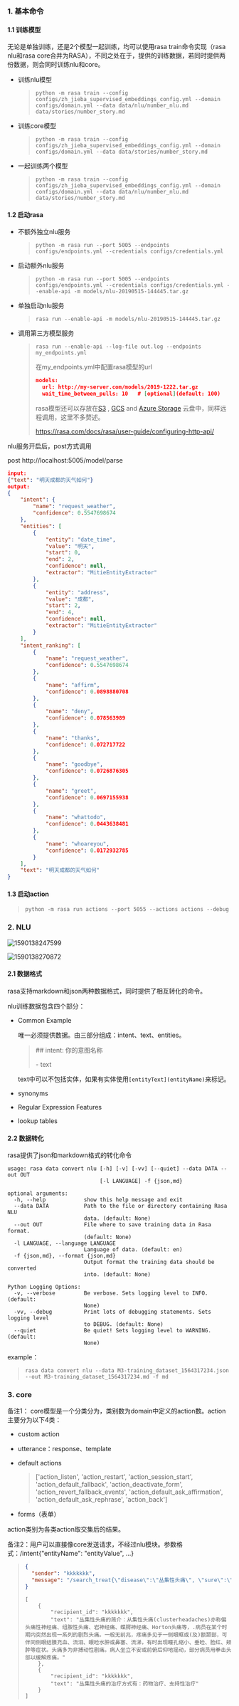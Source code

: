 ### 1. 基本命令

#### 1.1 训练模型

无论是单独训练，还是2个模型一起训练，均可以使用rasa train命令实现（rasa nlu和rasa core合并为RASA），不同之处在于，提供的训练数据，若同时提供两份数据，则会同时训练nlu和core。

* 训练nlu模型

  > ```shell
  > python -m rasa train --config configs/zh_jieba_supervised_embeddings_config.yml --domain configs/domain.yml --data data/nlu/number_nlu.md data/stories/number_story.md
  > ```

* 训练core模型

  > ```shell
  > python -m rasa train --config configs/zh_jieba_supervised_embeddings_config.yml --domain configs/domain.yml --data data/stories/number_story.md
  > ```

* 一起训练两个模型

  > ```shell
  > python -m rasa train --config configs/zh_jieba_supervised_embeddings_config.yml --domain configs/domain.yml --data data/nlu/number_nlu.md data/stories/number_story.md
  > ```

  

#### 1.2 启动rasa

* 不额外独立nlu服务

  > ```shell
  > python -m rasa run --port 5005 --endpoints configs/endpoints.yml --credentials configs/credentials.yml 
  > ```

* 启动额外nlu服务

  > ```shell
  > python -m rasa run --port 5005 --endpoints configs/endpoints.yml --credentials configs/credentials.yml --enable-api -m models/nlu-20190515-144445.tar.gz 
  > ```

* 单独启动nlu服务

  > ```shell
  > rasa run --enable-api -m models/nlu-20190515-144445.tar.gz
  > ```

* 调用第三方模型服务

  > ```shell
  > rasa run --enable-api --log-file out.log --endpoints my_endpoints.yml
  > ```
  >
  > 在my_endpoints.yml中配置rasa模型的url
  >
  > ```json
  > models:
  >   url: http://my-server.com/models/2019-1222.tar.gz
  >   wait_time_between_pulls: 10   # [optional](default: 100)
  > ```
  >
  > rasa模型还可以存放在[S3](https://aws.amazon.com/s3/) , [GCS](https://cloud.google.com/storage/) and [Azure Storage](https://azure.microsoft.com/services/storage/) 云盘中，同样远程调用，这里不多赘述。
  >
  > <https://rasa.com/docs/rasa/user-guide/configuring-http-api/>



nlu服务开启后，post方式调用

post http://localhost:5005/model/parse

```json
input:
{"text": "明天成都的天气如何"}
output:
{
    "intent": {
        "name": "request_weather",
        "confidence": 0.5547698674
    },
    "entities": [
        {
            "entity": "date_time",
            "value": "明天",
            "start": 0,
            "end": 2,
            "confidence": null,
            "extractor": "MitieEntityExtractor"
        },
        {
            "entity": "address",
            "value": "成都",
            "start": 2,
            "end": 4,
            "confidence": null,
            "extractor": "MitieEntityExtractor"
        }
    ],
    "intent_ranking": [
        {
            "name": "request_weather",
            "confidence": 0.5547698674
        },
        {
            "name": "affirm",
            "confidence": 0.0898880708
        },
        {
            "name": "deny",
            "confidence": 0.078563989
        },
        {
            "name": "thanks",
            "confidence": 0.072717722
        },
        {
            "name": "goodbye",
            "confidence": 0.0726876305
        },
        {
            "name": "greet",
            "confidence": 0.0697155938
        },
        {
            "name": "whattodo",
            "confidence": 0.0443638481
        },
        {
            "name": "whoareyou",
            "confidence": 0.0172932785
        }
    ],
    "text": "明天成都的天气如何"
}
```



#### 1.3 启动action

> ```shell
> python -m rasa run actions --port 5055 --actions actions --debug
> ```

### 2. NLU

![1590138247599](assets/1590138247599.png)

![1590138270872](assets/1590138270872.png)





#### 2.1 数据格式

rasa支持markdown和json两种数据格式，同时提供了相互转化的命令。

nlu训练数据包含四个部分：

* Common Example

  唯一必须提供数据。由三部分组成：intent、text、entities。

  > \#\# intent: 你的意图名称
  >
  > \- text

  text中可以不包括实体，如果有实体使用```[entityText](entityName)```来标记。

* synonyms

* Regular Expression Features

* lookup tables

#### 2.2 数据转化

rasa提供了json和markdown格式的转化命令

```
usage: rasa data convert nlu [-h] [-v] [-vv] [--quiet] --data DATA --out OUT
                             [-l LANGUAGE] -f {json,md}

optional arguments:
  -h, --help            show this help message and exit
  --data DATA           Path to the file or directory containing Rasa NLU
                        data. (default: None)
  --out OUT             File where to save training data in Rasa format.
                        (default: None)
  -l LANGUAGE, --language LANGUAGE
                        Language of data. (default: en)
  -f {json,md}, --format {json,md}
                        Output format the training data should be converted
                        into. (default: None)

Python Logging Options:
  -v, --verbose         Be verbose. Sets logging level to INFO. (default:
                        None)
  -vv, --debug          Print lots of debugging statements. Sets logging level
                        to DEBUG. (default: None)
  --quiet               Be quiet! Sets logging level to WARNING. (default:
                        None)
```

example：

> ```shell
> rasa data convert nlu --data M3-training_dataset_1564317234.json --out M3-training_dataset_1564317234.md -f md
> ```



### 3. core

备注1： core模型是一个分类分为，类别数为domain中定义的action数。action主要分为以下4类：

* custom action

* utterance：response、template

* default actions

  > ['action_listen', 'action_restart', 'action_session_start', 'action_default_fallback', 'action_deactivate_form', 'action_revert_fallback_events', 'action_default_ask_affirmation', 'action_default_ask_rephrase', 'action_back']

* forms（表单）

action类别为各类action取交集后的结果。



备注2：用户可以直接像core发送请求，不经过nlu模块。参数格式：/intent{"entityName": "entityValue", ...}

> ```json
> {
> 	"sender": "kkkkkkk",
> 	"message": "/search_treat{\"disease\":\"丛集性头痛\", \"sure\":\"丛集性头痛\"}"
> }
> ```
>
> ```
> [
>     {
>         "recipient_id": "kkkkkkk",
>         "text": "丛集性头痛的简介：从集性头痛(clusterheadaches)亦称偏头痛性神经痛、组胺性头痛、岩神经痛、蝶腭神经痛、Horton头痛等，.病员在某个时期内突然出现一系列的剧烈头痛。一般无前兆，疼痛多见于一侧眼眶或(及)额颞部，可伴同侧眼结膜充血、流泪、眼睑水肿或鼻塞、流涕，有时出现瞳孔缩小、垂睑、脸红、颊肿等症状。头痛多为非搏动性剧痛。病人坐立不安或前俯后仰地摇动，部分病员用拳击头部以缓解疼痛。"
>     },
>     {
>         "recipient_id": "kkkkkkk",
>         "text": "丛集性头痛的治疗方式有：药物治疗、支持性治疗"
>     }
> ]
> ```





